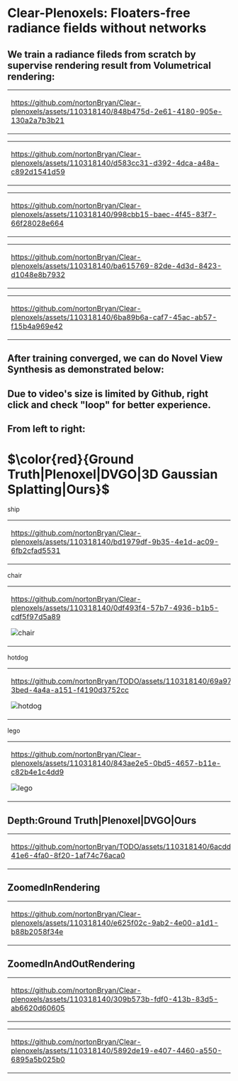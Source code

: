 # Clear-Plenoxels: Floaters-free radiance fields without networks

## We train a radiance fileds from scratch by supervise rendering result from Volumetrical rendering:
<table>
<td >
  
https://github.com/nortonBryan/Clear-plenoxels/assets/110318140/848b475d-2e61-4180-905e-130a2a7b3b21

</td>
</table>

<table>
<td >

https://github.com/nortonBryan/Clear-plenoxels/assets/110318140/d583cc31-d392-4dca-a48a-c892d1541d59
  
</td>
</table>

<table>
<td >

https://github.com/nortonBryan/Clear-plenoxels/assets/110318140/998cbb15-baec-4f45-83f7-66f28028e664

</td>
</table>

<table>
<td >

https://github.com/nortonBryan/Clear-plenoxels/assets/110318140/ba615769-82de-4d3d-8423-d1048e8b7932

</td>
</table>

<table>
<td >

https://github.com/nortonBryan/Clear-plenoxels/assets/110318140/6ba89b6a-caf7-45ac-ab57-f15b4a969e42

</td>
</table>

## After training converged, we can do Novel View Synthesis as demonstrated below:
## Due to video's size is limited by Github, right click and check "loop" for better experience.
## From left to right: 
# $\color{red}{Ground Truth|Plenoxel|DVGO|3D Gaussian Splatting|Ours}$

<table>
ship
<td >

https://github.com/nortonBryan/Clear-plenoxels/assets/110318140/bd1979df-9b35-4e1d-ac09-6fb2cfad5531

</td>

</table>

<table>
chair
<td >
  
https://github.com/nortonBryan/Clear-plenoxels/assets/110318140/0df493f4-57b7-4936-b1b5-cdf5f97d5a89

![chair](https://github.com/nortonBryan/TODO/assets/110318140/c967ffff-742b-47d6-992d-e186d42b9540)

</td>
 
</table>

<table>
hotdog
<td >

https://github.com/nortonBryan/TODO/assets/110318140/69a9744b-3bed-4a4a-a151-f4190d3752cc

![hotdog](https://github.com/nortonBryan/TODO/assets/110318140/41fe731e-c4ae-4d94-a8c1-dcc2fb652ee3)


</td>

</table>

<table>
lego
<td >

https://github.com/nortonBryan/Clear-plenoxels/assets/110318140/843ae2e5-0bd5-4657-b11e-c82b4e1c4dd9

![lego](https://github.com/nortonBryan/TODO/assets/110318140/8c64333a-84aa-4e3f-b5cc-2952a4f12aaf)

</td>
</table>

## Depth:Ground Truth|Plenoxel|DVGO|Ours
<table>
<td >

https://github.com/nortonBryan/TODO/assets/110318140/6acddb87-41e6-4fa0-8f20-1af74c76aca0

</td>

</table>

## ZoomedInRendering
<table>
<td >

https://github.com/nortonBryan/Clear-plenoxels/assets/110318140/e625f02c-9ab2-4e00-a1d1-b88b2058f34e

</td>

</table>

## ZoomedInAndOutRendering
<table>
<td >

https://github.com/nortonBryan/Clear-plenoxels/assets/110318140/309b573b-fdf0-413b-83d5-ab6620d60605

</td>

</table>

<table>
<td >

https://github.com/nortonBryan/Clear-plenoxels/assets/110318140/5892de19-e407-4460-a550-6895a5b025b0

</td>

</table>
